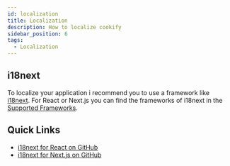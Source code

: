 ```yaml
---
id: localization
title: Localization
description: How to localize cookify
sidebar_position: 6
tags:
  - Localization
---
```


## i18next
To localize your application i recommend you to use a framework like [i18next](https://www.i18next.com/). For React or Next.js you can find the frameworks of i18next in the [Supported Frameworks](https://www.i18next.com/overview/supported-frameworks).

## Quick Links
* [i18next for React on GitHub](https://github.com/i18next/react-i18next)
* [i18next for Next.js on GitHub](https://github.com/i18next/next-i18next)